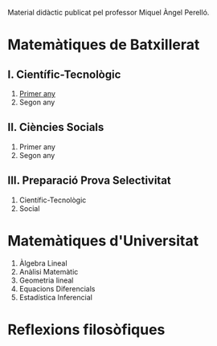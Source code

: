Material didàctic publicat pel professor Miquel Àngel Perelló.

# Matemàtiques de Batxillerat

## I. Científic-Tecnològic

1. [Primer any](1batxcte/index.md)
2. Segon any

## II. Ciències Socials

1. Primer any
2. Segon any

## III. Preparació Prova Selectivitat

1. Científic-Tecnològic
2. Social

# Matemàtiques d'Universitat

1. Àlgebra Lineal
2. Anàlisi Matemàtic
3. Geometria lineal
4. Equacions Diferencials
5. Estadística Inferencial

# Reflexions filosòfiques
